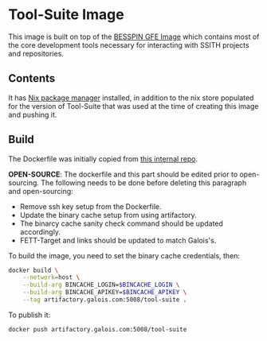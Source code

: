 # Tool-Suite Image

This image is built on top of the [BESSPIN GFE Image](../gfe/README.md) which contains most of the core development tools necessary for interacting with SSITH projects and repositories.

## Contents

It has [Nix package manager](https://nixos.org/) installed, in addition to the nix store populated for the version of Tool-Suite that was used at the time of creating this image and pushing it.

## Build

The Dockerfile was initially copied from [this internal repo](https://gitlab-ext.galois.com/ssith/docker-tools/-/blob/develop/fett_target/Dockerfile).


**OPEN-SOURCE**: The dockerfile and this part should be edited prior to open-sourcing. The following needs to be done before deleting this paragraph and open-sourcing:
- Remove ssh key setup from the Dockerfile.
- Update the binary cache setup from using artifactory.
- The binarcy cache sanity check command should be updated accordingly.
- FETT-Target and links should be updated to match Galois's.

To build the image, you need to set the binary cache credentials, then:
```bash
docker build \
    --network=host \
    --build-arg BINCACHE_LOGIN=$BINCACHE_LOGIN \
    --build-arg BINCACHE_APIKEY=$BINCACHE_APIKEY \
    --tag artifactory.galois.com:5008/tool-suite .
```

To publish it:
```bash
docker push artifactory.galois.com:5008/tool-suite
```
